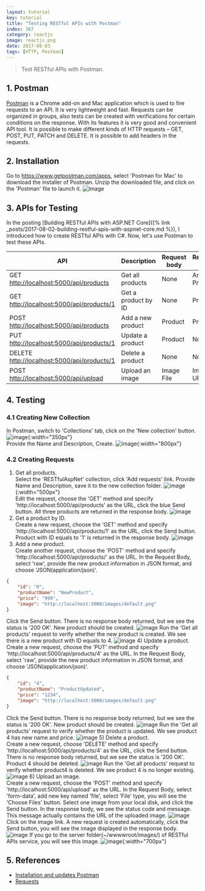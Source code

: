 ```yaml
---
layout: tutorial
key: tutorial
title: "Testing RESTful APIs with Postman"
index: 367
category: reactjs
image: reactjs.png
date: 2017-08-03
tags: [HTTP, Postman]
---
```


> Test RESTful APIs with Postman.

## 1. Postman
[Postman](https://www.getpostman.com/) is a Chrome add-on and Mac application which is used to fire requests to an API. It is very lightweight and fast. Requests can be organized in groups, also tests can be created with verifications for certain conditions on the response. With its features it is very good and convenient API tool. It is possible to make different kinds of HTTP requests – GET, POST, PUT, PATCH and DELETE. It is possible to add headers in the requests.

## 2. Installation
Go to https://www.getpostman.com/apps, select 'Postman for Mac' to download the installer of Postman. Unzip the downloaded file, and click on the 'Postman' file to launch it.
![image](/public/tutorials/367/postman_main.png)

## 3. APIs for Testing
In the posting [Building RESTful APIs with ASP.NET Core]({% link _posts/2017-08-02-building-restful-apis-with-aspnet-core.md %}), I introduced how to create RESTful APIs with C#. Now, let's use Postman to test these APIs.

API                       | Description         | Request body | Response body
--------------------------|---------------------|--------------|-------------------
GET [http://localhost:5000/api/products](http://localhost:5000/api/products)        | Get all products    | None         | Array of Products
GET [http://localhost:5000/api/products/1](http://localhost:5000/api/products/1)   | Get a product by ID | None         | Product
POST [http://localhost:5000/api/products](http://localhost:5000/api/products)       | Add a new product   | Product      | Product
PUT [http://localhost:5000/api/products/1](http://localhost:5000/api/products/1)   | Update a product    | Product      | None
DELETE [http://localhost:5000/api/products/1](http://localhost:5000/api/products/1) | Delete a product    | None         | None
POST [http://localhost:5000/api/upload](http://localhost:5000/api/upload)         | Upload an image     | Image File   | Image URL

## 4. Testing
### 4.1 Creating New Collection
In Postman, switch to 'Collections' tab, click on the 'New collection' button.
![image](/public/tutorials/367/newcollection.png){:width="350px"}  
Provide the Name and Description, Create.
![image](/public/tutorials/367/newcollection2.png){:width="800px"}  
### 4.2 Creating Requests
1) Get all products.  
Select the 'RESTfulAspNet' collection, click 'Add requests' link. Provide Name and Description, save it to the new collection folder.
![image](/public/tutorials/367/newrequest.png){:width="500px"}  
Edit the request, choose the 'GET' method and specify 'http://localhost:5000/api/products' as the URL, click the blue Send button. All three products are returned in the response body.
![image](/public/tutorials/367/getall.png)
2) Get a product by ID.  
Create a new request, choose the 'GET' method and specify 'http://localhost:5000/api/products/1' as the URL, click the Send button. Product with ID equals to '1' is returned in the response body.
![image](/public/tutorials/367/getone.png)
3) Add a new product.  
Create another request, choose the 'POST' method and specify 'http://localhost:5000/api/products/' as the URL. In the Request Body, select 'raw', provide the new product information in JSON format, and choose 'JSON(application/json)'.
```json
{
    "id": "0",
    "productName": "NewProduct",
    "price": "999",
    "image": "http://localhost:5000/images/default.png"
}
```
Click the Send button. There is no response body returned, but we see the status is '200 OK'. New product should be created.
![image](/public/tutorials/367/add.png)
Run the 'Get all products' request to verify whether the new product is created. We see there is a new product with ID equals to 4.
![image](/public/tutorials/367/addcheck.png)
4) Update a product.  
Create a new request, choose the 'PUT' method and specify 'http://localhost:5000/api/products/4' as the URL. In the Request Body, select 'raw', provide the new product information in JSON format, and choose 'JSON(application/json)'.
```json
{
    "id": "4",
    "productName": "ProductUpdated",
    "price": "1234",
    "image": "http://localhost:5000/images/default.png"
}
```
Click the Send button. There is no response body returned, but we see the status is '200 OK'. New product should be created.
![image](/public/tutorials/367/update.png)
Run the 'Get all products' request to verify whether the product is updated. We see product 4 has new name and price.
![image](/public/tutorials/367/updatecheck.png)
5) Delete a product.  
Create a new request, choose 'DELETE' method and specify 'http://localhost:5000/api/products/4' as the URL, click the Send button. There is no response body returned, but we see the status is '200 OK'. Product 4 should be deleted.
![image](/public/tutorials/367/delete.png)
Run the 'Get all products' request to verify whether product4 is deleted. We see product 4 is no longer existing.
![image](/public/tutorials/367/deletecheck.png)
6) Upload an image.  
Create a new request, choose the 'POST' method and specify 'http://localhost:5000/api/upload' as the URL. In the Request Body, select 'form-data', add new key named 'file', select 'File' type, you will see the 'Choose Files' button. Select one image from your local disk, and click the Send button. In the response body, we see the status code and message. This message actually contains the URL of the uploaded image.
![image](/public/tutorials/367/upload.png)
Click on the image link. A new request is created automatically, click the Send button, you will see the image displayed in the response body.
![image](/public/tutorials/367/uploadcheck.png)
If you go to the server folder(~/wwwwroot/images/) of RESTful APIs service, you will see this image.
![image](/public/tutorials/367/imageonserver.png){:width="700px"}  

## 5. References
* [Installation and updates Postman](https://www.getpostman.com/docs/postman/launching_postman/installation_and_updates)
* [Requests](https://www.getpostman.com/docs/postman/sending_api_requests/requests)
